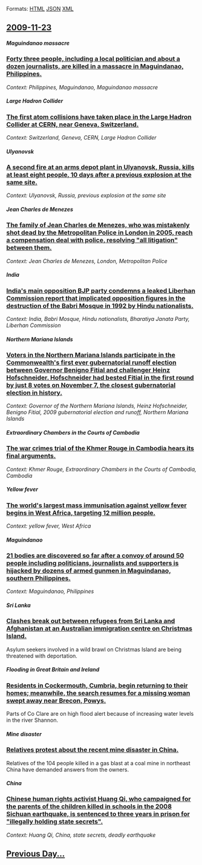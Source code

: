
Formats: [HTML](2009/11/23/index.html)  [JSON](2009/11/23/index.json)  [XML](2009/11/23/index.xml)  

## [2009-11-23](/news/2009/11/23/index.md)

##### Maguindanao massacre
### [ Forty three people, including a local politician and about a dozen journalists, are killed in a massacre in Maguindanao, Philippines.](/news/2009/11/23/forty-three-people-including-a-local-politician-and-about-a-dozen-journalists-are-killed-in-a-massacre-in-maguindanao-philippines.md)
_Context: Philippines, Maguindanao, Maguindanao massacre_

##### Large Hadron Collider
### [ The first atom collisions have taken place in the Large Hadron Collider at CERN, near Geneva, Switzerland. ](/news/2009/11/23/the-first-atom-collisions-have-taken-place-in-the-large-hadron-collider-at-cern-near-geneva-switzerland.md)
_Context: Switzerland, Geneva, CERN, Large Hadron Collider_

##### Ulyanovsk
### [ A second fire at an arms depot plant in Ulyanovsk, Russia, kills at least eight people, 10 days after a previous explosion at the same site. ](/news/2009/11/23/a-second-fire-at-an-arms-depot-plant-in-ulyanovsk-russia-kills-at-least-eight-people-10-days-after-a-previous-explosion-at-the-same-site.md)
_Context: Ulyanovsk, Russia, previous explosion at the same site_

##### Jean Charles de Menezes
### [ The family of Jean Charles de Menezes, who was mistakenly shot dead by the Metropolitan Police in London in 2005, reach a compensation deal with police, resolving "all litigation" between them. ](/news/2009/11/23/the-family-of-jean-charles-de-menezes-who-was-mistakenly-shot-dead-by-the-metropolitan-police-in-london-in-2005-reach-a-compensation-deal.md)
_Context: Jean Charles de Menezes, London, Metropolitan Police_

##### India
### [ India's main opposition BJP party condemns a leaked Liberhan Commission report that implicated opposition figures in the destruction of the Babri Mosque in 1992 by Hindu nationalists. ](/news/2009/11/23/india-s-main-opposition-bjp-party-condemns-a-leaked-liberhan-commission-report-that-implicated-opposition-figures-in-the-destruction-of-the.md)
_Context: India, Babri Mosque, Hindu nationalists, Bharatiya Janata Party, Liberhan Commission_

##### Northern Mariana Islands
### [ Voters in the Northern Mariana Islands participate in the Commonwealth's first ever gubernatorial runoff election between Governor Benigno Fitial and challenger Heinz Hofschneider. Hofschneider had bested Fitial in the first round by just 8 votes on November 7, the closest gubernatorial election in history. ](/news/2009/11/23/voters-in-the-northern-mariana-islands-participate-in-the-commonwealth-s-first-ever-gubernatorial-runoff-election-between-governor-benigno.md)
_Context: Governor of the Northern Mariana Islands, Heinz Hofschneider, Benigno Fitial, 2009 gubernatorial election and runoff, Northern Mariana Islands_

##### Extraordinary Chambers in the Courts of Cambodia
### [ The war crimes trial of the Khmer Rouge in Cambodia hears its final arguments. ](/news/2009/11/23/the-war-crimes-trial-of-the-khmer-rouge-in-cambodia-hears-its-final-arguments.md)
_Context: Khmer Rouge, Extraordinary Chambers in the Courts of Cambodia, Cambodia_

##### Yellow fever
### [ The world's largest mass immunisation against yellow fever begins in West Africa, targeting 12 million people. ](/news/2009/11/23/the-world-s-largest-mass-immunisation-against-yellow-fever-begins-in-west-africa-targeting-12-million-people.md)
_Context: yellow fever, West Africa_

##### Maguindanao
### [ 21 bodies are discovered so far after a convoy of around 50 people including politicians, journalists and supporters is hijacked by dozens of armed gunmen in Maguindanao, southern Philippines. ](/news/2009/11/23/21-bodies-are-discovered-so-far-after-a-convoy-of-around-50-people-including-politicians-journalists-and-supporters-is-hijacked-by-dozens.md)
_Context: Maguindanao, Philippines_

##### Sri Lanka
### [ Clashes break out between refugees from Sri Lanka and Afghanistan at an Australian immigration centre on Christmas Island. ](/news/2009/11/23/clashes-break-out-between-refugees-from-sri-lanka-and-afghanistan-at-an-australian-immigration-centre-on-christmas-island.md)
Asylum seekers involved in a wild brawl on Christmas Island are being threatened with deportation.

##### Flooding in Great Britain and Ireland
### [ Residents in Cockermouth, Cumbria, begin returning to their homes; meanwhile, the search resumes for a missing woman swept away near Brecon, Powys. ](/news/2009/11/23/residents-in-cockermouth-cumbria-begin-returning-to-their-homes-meanwhile-the-search-resumes-for-a-missing-woman-swept-away-near-brecon.md)
Parts of Co Clare are on high flood alert because of increasing water levels in the river Shannon.

##### Mine disaster
### [ Relatives protest about the recent mine disaster in China. ](/news/2009/11/23/relatives-protest-about-the-recent-mine-disaster-in-china.md)
Relatives of the 104 people killed in a gas blast at a coal mine in northeast China have demanded answers from the owners.

##### China
### [ Chinese human rights activist Huang Qi, who campaigned for the parents of the children killed in schools in the 2008 Sichuan earthquake, is sentenced to three years in prison for "illegally holding state secrets". ](/news/2009/11/23/chinese-human-rights-activist-huang-qi-who-campaigned-for-the-parents-of-the-children-killed-in-schools-in-the-2008-sichuan-earthquake-is.md)
_Context: Huang Qi, China, state secrets, deadly earthquake_

## [Previous Day...](/news/2009/11/22/index.md)

